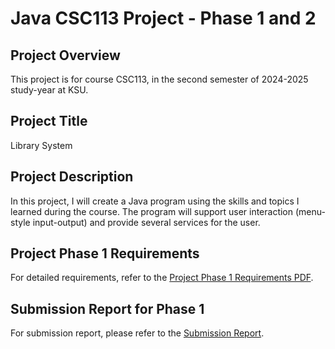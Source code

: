 # Java CSC113 Project - Phase 1 and 2

## Project Overview
This project is for course CSC113, in the second semester of 2024-2025 study-year at KSU.

## Project Title
Library System

## Project Description
In this project, I will create a Java program using the skills and topics I learned during the course. The program will support user interaction (menu-style input-output) and provide several services for the user.

## Project Phase 1 Requirements
For detailed requirements, refer to the [Project Phase 1 Requirements PDF](https://github.com/naserowaimer/Java113_project/blob/main/CSC%20113_Project_Phase_1.pdf).

## Submission Report for Phase 1
For submission report, please refer to the [Submission Report](phase_1/report.md).
